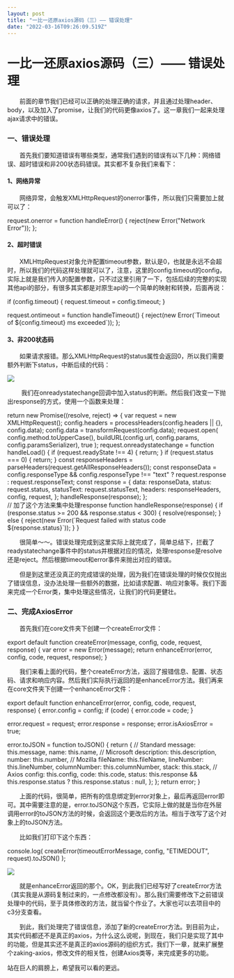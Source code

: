 ```yaml
---
layout: post
title: "一比一还原axios源码（三）—— 错误处理"
date: "2022-03-16T09:26:09.519Z"
---
```

一比一还原axios源码（三）—— 错误处理
======================

　　前面的章节我们已经可以正确的处理正确的请求，并且通过处理header、body，以及加入了promise，让我们的代码更像axios了。这一章我们一起来处理ajax请求中的错误。

### 一、错误处理

　　首先我们要知道错误有哪些类型，通常我们遇到的错误有以下几种：网络错误、超时错误和非200状态码错误。其实都不复杂我们来看下：

#### 1、网络异常

　　网络异常，会触发XMLHttpRequest的onerror事件，所以我们只需要加上就可以了：

request.onerror = function handleError() {
  reject(new Error("Network Error"));
};

#### 2、超时错误

　　XMLHttpRequest对象允许配置timeout参数，默认是0，也就是永远不会超时，所以我们的代码这样处理就可以了，注意，这里的config.timeout的config，实际上就是我们传入的配置参数，只不过这里引用了一下，包括后续的完整的实现其他api的部分，有很多其实都是对原生api的一个简单的映射和转换，后面再说：

if (config.timeout) {
  request.timeout \= config.timeout;
}

request.ontimeout \= function handleTimeout() {
  reject(new Error(\`Timeout of ${config.timeout} ms exceeded\`));
};

#### 3、非200状态码

　　如果请求报错。那么XMLHttpRequest的status属性会返回0，所以我们需要额外判断下status，中断后续的代码：

![](https://img2022.cnblogs.com/blog/1184971/202202/1184971-20220226155351950-2140607491.png)

 　　我们在onreadystatechange回调中加入status的判断。然后我们改变一下抛出response的方式，使用一个函数来处理：

return new Promise((resolve, reject) => {
var request = new XMLHttpRequest();
config.headers \= processHeaders(config.headers || {}, config.data);
config.data \= transformRequest(config.data);
request.open(
  config.method.toUpperCase(),
  buildURL(config.url, config.params, config.paramsSerializer),
  true
);
request.onreadystatechange \= function handleLoad() {
  if (request.readyState !== 4) {
    return;
  }
  if (request.status === 0) {
    return;
  }
  const responseHeaders \= parseHeaders(request.getAllResponseHeaders());
  const responseData \=
    config.responseType && config.responseType !== "text"
      ? request.response
      : request.responseText;
  const response \= {
    data: responseData,
    status: request.status,
    statusText: request.statusText,
    headers: responseHeaders,
    config,
    request,
  };
  handleResponse(response);
};  
// 加了这个方法来集中处理response
function handleResponse(response) {
  if (response.status >= 200 && response.status < 300) {
    resolve(response);
  } else {
    reject(new Error(\`Request failed with status code ${response.status}\`));
  }
}

　　很简单～～。错误处理完成到这里实际上就完成了，简单总结下，拦截了readystatechange事件中的status并根据对应的情况，处理response是resolve还是reject。然后根据timeout和error事件来抛出对应的错误。

　　但是到这里还没真正的完成错误的处理，因为我们在错误处理的时候仅仅抛出了错误信息，没办法处理一些额外的数据，比如请求配置、响应对象等。我们下面来完成一个Error类，集中处理这些情况，让我们的代码更健壮。

### 二、完成AxiosError

　　首先我们在core文件夹下创建一个createError文件：

export default function createError(message, config, code, request, response) {
  var error = new Error(message);
  return enhanceError(error, config, code, request, response);
}

　　我们来看上面的代码，整个createError方法，返回了报错信息、配置、状态码、请求和响应内容。然后我们实际执行返回的是enhanceError方法。我们再来在core文件夹下创建一个enhanceError文件：

export default function enhanceError(error, config, code, request, response) {
  error.config \= config;
  if (code) {
    error.code \= code;
  }

  error.request \= request;
  error.response \= response;
  error.isAxiosError \= true;

  error.toJSON \= function toJSON() {
    return {
      // Standard
      message: this.message,
      name: this.name,
      // Microsoft
      description: this.description,
      number: this.number,
      // Mozilla
      fileName: this.fileName,
      lineNumber: this.lineNumber,
      columnNumber: this.columnNumber,
      stack: this.stack,
      // Axios
      config: this.config,
      code: this.code,
      status:
        this.response && this.response.status ? this.response.status : null,
    };
  };
  return error;
}

　　上面的代码，很简单，把所有的信息绑定到error对象上，最后再返回error即可。其中需要注意的是，error.toJSON这个东西，它实际上做的就是当你在外层调用error的toJSON方法的时候，会返回这个更改后的方法。相当于改写了这个对象上的toJSON方法。

　　比如我们打印下这个东西：

console.log(
  createError(timeoutErrorMessage, config, "ETIMEDOUT", request).toJSON()
);

![](https://img2022.cnblogs.com/blog/1184971/202202/1184971-20220226163907227-1929389815.png)

　　就是enhanceError返回的那个。OK，到此我们已经写好了createError方法（其实我是从源码复制过来的，一点修改都没有）。那么我们需要修改下之前错误处理中的代码，至于具体修改的方法，就当留个作业了。大家也可以去项目中的c3分支查看。

　　到此，我们处理完了错误信息，添加了新的createError方法。到目前为止，其实代码都还不是真正的axios，为什么这么说呢，到现在，我们只是实现了其中的功能，但是其实还不是真正的axios源码的组织方式，我们下一章，就来扩展整个zaking-axios，修改文件的相关性，创建Axios类等，来完成更多的功能。

站在巨人的肩膀上，希望我可以看的更远。